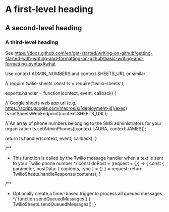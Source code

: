 # A first-level heading
## A second-level heading
### A third-level heading

See https://docs.github.com/en/get-started/writing-on-github/getting-started-with-writing-and-formatting-on-github/basic-writing-and-formatting-syntax#what

Use context.ADMIN_NUMBERS and context.SHEETS_URL or similar



// require twilio-sheets
const ts = require('twilio-sheets');

exports.handler = function(context, event, callback) {

  // Google sheets web app url (e.g. https://script.google.com/macros/s/[deployment-id]/exec)
  ts.setSheetsWebEndpoint(context.SHEETS_URL);

  // An array of phone numbers belonging to the SMS administrators for your organization
  ts.setAdminPhones([context.LAURA, context.JAMES]);

  return ts.handler(context, event, callback);
}

/**
* This function is called by the Twilio message handler when a text is sent to your Twilio phone number
*/
const doPost = (request = {}) => {
  const { parameter, postData: { contents, type } = {} } = request;
  return TwilioSheets.handleResponse(contents);
}

/**
* Optionally create a timer-based trigger to process all queued messages
*/
function sendQueuedMessages() {
  TwilioSheets.sendQueuedMessages();
}